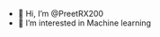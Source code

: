 - 👋 Hi, I’m @PreetRX200
- 👀 I’m interested in Machine learning

<!---
PreetRX200/PreetRX200 is a ✨ special ✨ repository because its `README.md` (this file) appears on your GitHub profile.
You can click the Preview link to take a look at your changes.
--->

